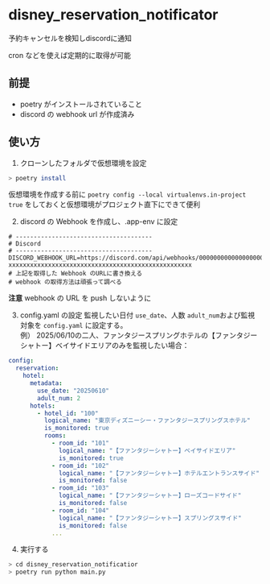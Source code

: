 # disney_reservation_notificator
予約キャンセルを検知しdiscordに通知

cron などを使えば定期的に取得が可能

## 前提
- poetry がインストールされていること
- discord の webhook url が作成済み

## 使い方
1. クローンしたフォルダで仮想環境を設定
```bash
> poetry install
```

仮想環境を作成する前に `poetry config --local virtualenvs.in-project true` をしておくと仮想環境がプロジェクト直下にできて便利

2. discord の Webhook を作成し、.app-env に設定
```bash:.app-env
# --------------------------------------
# Discord 
# --------------------------------------
DISCORD_WEBHOOK_URL=https://discord.com/api/webhooks/0000000000000000000/xxxx-xxxxxxxxxxxxxxxxxxxxxxxxxxxxxxxxxxxxxxxxxxxxxxxxxxx
# 上記を取得した Webhook のURLに書き換える
# webhook の取得方法は頑張って調べる
```

**注意** webhook の URL を push しないように

3. config.yaml の設定
監視したい日付 `use_date`、人数 `adult_num`および監視対象を `config.yaml` に設定する。<br/>
例） 2025/06/10の二人、ファンタジースプリングホテルの【ファンタジーシャトー】ベイサイドエリアのみを監視したい場合：
```yaml:config.yaml
config:
  reservation:
    hotel:
      metadata:
        use_date: "20250610"
        adult_num: 2
      hotels:
        - hotel_id: "100"
          logical_name: "東京ディズニーシー・ファンタジースプリングスホテル"
          is_monitored: true
          rooms:
            - room_id: "101"
              logical_name: "【ファンタジーシャトー】ベイサイドエリア"
              is_monitored: true
            - room_id: "102"
              logical_name: "【ファンタジーシャトー】ホテルエントランスサイド"
              is_monitored: false
            - room_id: "103"
              logical_name: "【ファンタジーシャトー】ローズコードサイド"
              is_monitored: false
            - room_id: "104"
              logical_name: "【ファンタジーシャトー】スプリングスサイド"
              is_monitored: false
            ...
```

4. 実行する
```bash
> cd disney_reservation_notificatior
> poetry run python main.py
```